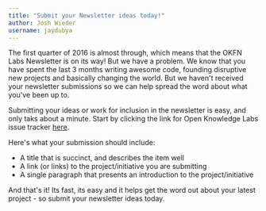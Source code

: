 ```yaml
---
title: "Submit your Newsletter ideas today!"
author: Josh Wieder
username: jaydubya
---
```

 
The first quarter of 2016 is almost through, which means that the OKFN Labs Newsletter is on its way! But we have a problem. We know that you have spent the last 3 months writing awesome code, founding disruptive new projects and basically changing the world. But we haven't received your newsletter submissions so we can help spread the word about what you've been up to. 
 
Submitting your ideas or work for inclusion in the newsletter is easy, and only taks about a minute. Start by clicking the link for Open Knowledge Labs issue tracker [here](https://github.com/okfn/okfn.github.com/issues/new?title=[newsletter]).

Here's what your submission should include:

* A title that is succinct, and describes the item well
* A link (or links) to the project/initiative you are submitting
* A single paragraph that presents an introduction to the project/initiative

And that's it! Its fast, its easy and it helps get the word out about your latest project - so submit your newsletter ideas today.
